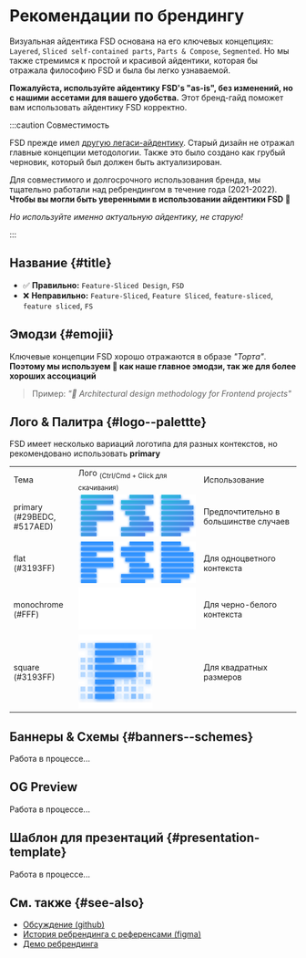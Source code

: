 # Рекомендации по брендингу

Визуальная айдентика FSD основана на его ключевых концепциях: `Layered`, `Sliced self-contained parts`, `Parts & Compose`, `Segmented`.
Но мы также стремимся к простой и красивой айдентики, которая бы отражала философию FSD и была бы легко узнаваемой.

**Пожалуйста, используйте айдентику FSD's "as-is", без изменений, но с нашими ассетами для вашего удобства.** Этот бренд-гайд поможет вам использовать айдентику FSD корректно.

:::caution Совместимость

FSD прежде имел [другую легаси-айдентику](https://drive.google.com/drive/folders/11Y-3qZ_C9jOFoW2UbSp11YasOhw4yBdl?usp=sharing). Старый дизайн не отражал главные концепции методологии. Также это было создано как грубый черновик, который был должен быть актуализирован.

Для совместимого и долгосрочного использования бренда, мы тщательно работали над ребрендингом в течение года (2021-2022). **Чтобы вы могли быть уверенными в использовании айдентики FSD 🍰**

*Но используйте именно актуальную айдентику, не старую!*

:::

## Название {#title}

- ✅ **Правильно:** `Feature-Sliced Design`, `FSD`
- ❌ **Неправильно:** `Feature-Sliced`, `Feature Sliced`, `feature-sliced`, `feature sliced`, `FS`

## Эмодзи {#emojii}

Ключевые концепции FSD хорошо отражаются в образе *"Торта"*.
**Поэтому мы используем 🍰 как наше главное эмодзи, так же для более хороших ассоциаций**

> Пример: *"🍰 Architectural design methodology for Frontend projects"*

## Лого & Палитра {#logo--palettte}

FSD имеет несколько вариаций логотипа для разных контекстов, но рекомендовано использовать **primary**

<!-- FIXME: refactor; use as Brand component for? -->
<!-- FIXME: Fix downloading -->

<table style={{ textAlign: "center" }}>
    <tr>
        <td>Тема</td>
        <td>Лого <sub style={{ color: "gray", display: "block" }}>(Ctrl/Cmd + Click для скачивания)</sub></td>
        <td>Использование</td>
    </tr>
    <tr>
        <td style={{ color: "#FFF", background: "linear-gradient(135deg, rgba(41,190,220,1) 0%, rgba(81,122,237,1) 100%)" }}>primary <br/> (#29BEDC, #517AED)</td>
        <td><a href="/img/brand/logo-primary.svg" download><img src="/img/brand/logo-primary.svg" alt="logo-primary" /></a></td>
        <td>Предпочтительно в большинстве случаев</td>
    </tr>
    <tr>
        <td style={{ color: "#FFF", background: "#3193FF" }}>flat <br/> (#3193FF)</td>
        <td><a href="/img/brand/logo-flat.svg" download><img src="/img/brand/logo-flat.svg" alt="logo-flat" /></a></td>
        <td>Для одноцветного контекста</td>
    </tr>
    <tr>
        <td style={{ color: "#000", background: "#FFF" }}>monochrome <br /> (#FFF)</td>
        <td style={{ color: "#000", background: "#242526" }}><a href="/img/brand/logo-monochrome.svg" download><img src="/img/brand/logo-monochrome.svg" alt="logo-monocrhome" /></a></td>
        <td>Для черно-белого контекста</td>
    </tr>
    <tr>
        <td style={{ color: "#FFF", background: "#3193FF" }}>square <br/> (#3193FF)</td>
        <td><a href="/img/brand/logo-square.png" download><img src="/img/brand/logo-square.png" height="130" alt="logo-square" /></a></td>
        <td>Для квадратных размеров</td>
    </tr>
</table>

## Баннеры & Схемы {#banners--schemes}

Работа в процессе...

## OG Preview

Работа в процессе...

## Шаблон для презентаций {#presentation-template}

Работа в процессе...

## См. также {#see-also}

- [Обсуждение (github)](https://github.com/feature-sliced/documentation/discussions/399)
- [История ребрендинга с референсами (figma)](https://www.figma.com/file/RPphccpoeasVB0lMpZwPVR/FSD-Brand?node-id=0%3A1)
- [Демо ребрендинга](https://rebrand-sliced.netlify.app/en/)
